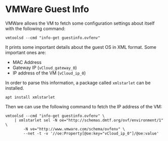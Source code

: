 # VMWare Guest Info

VMWare allows the VM to fetch some configuration settings about itself with the following command:

```
vmtoolsd --cmd "info-get guestinfo.ovfenv"
```

It prints some important details about the guest OS in XML format. Some important ones are:

* MAC Address
* Gateway IP (`vCloud_gateway_0`)
* IP address of the VM (`vCloud_ip_0`)

In order to parse this information, a package called `xmlstarlet` can be installed.

```
apt install xmlstarlet
```

Then we can use the following command to fetch the IP address of the VM:

```
vmtoolsd --cmd "info-get guestinfo.ovfenv" \
    | xmlstarlet sel -N oe="http://schemas.dmtf.org/ovf/environment/1" \
        -N ve="http://www.vmware.com/schema/ovfenv" \
        --net -t -v '//oe:Property[@oe:key="vCloud_ip_0"]/@oe:value'
```
